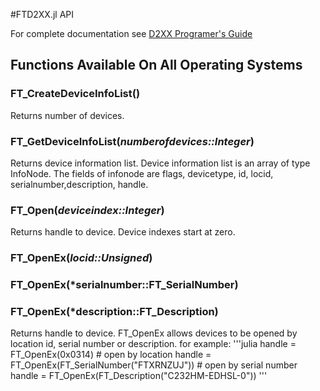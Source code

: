 #FTD2XX.jl API

For complete documentation see [D2XX Programer's Guide](http://www.ftdichip.com/Support/Documents/ProgramGuides/D2XX_Programmer's_Guide%28FT_000071%29.pdf)

## Functions Available On All Operating Systems
### FT_CreateDeviceInfoList()
Returns number of devices.

### FT_GetDeviceInfoList(*numberofdevices::Integer*)
Returns device information list.  Device information list is an array of type InfoNode.  The fields of infonode are flags, devicetype, id, locid, serialnumber,description, handle.

### FT_Open(*deviceindex::Integer*)
Returns handle to device.  Device indexes start at zero.

### FT_OpenEx(*locid::Unsigned*)
### FT_OpenEx(*serialnumber::FT_SerialNumber)
### FT_OpenEx(*description::FT_Description)
Returns handle to device.  FT_OpenEx allows devices to be opened by location id, serial number or description.
for example:
'''julia
handle = FT_OpenEx(0x0314)  # open by location
handle = FT_OpenEx(FT_SerialNumber("FTXRNZUJ")) # open by serial number
handle = FT_OpenEx(FT_Description("C232HM-EDHSL-0"))
'''
